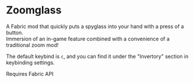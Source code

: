 # Zoomglass
A Fabric mod that quickly puts a spyglass into your hand with a press of a button.  
Immersion of an in-game feature combined with a convenience of a traditional zoom mod!

The default keybind is `c`, and you can find it under the "Invertory" section in keybinding settings.

Requires Fabric API
